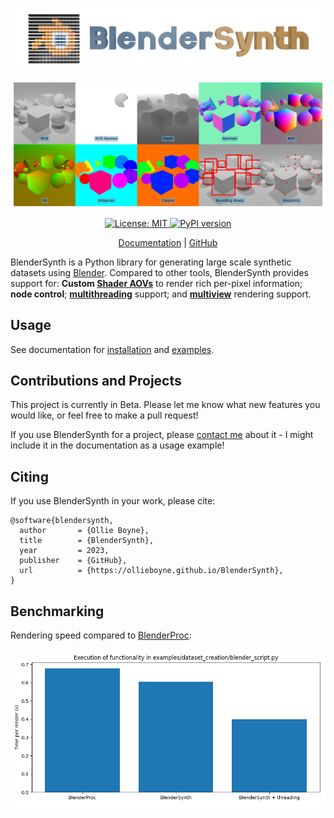 ![](docs/logo.png)

![](docs/splash.png)

<p align="center">
  <a href="https://opensource.org/licenses/MIT">
    <img src="https://img.shields.io/badge/License-MIT-yellow.svg" alt="License: MIT">
  </a>
    <a href="https://pypi.org/project/BlenderSynth/">
        <img src="https://badge.fury.io/py/BlenderSynth.svg" alt="PyPI version">
    </a>
  </p>

<p align="center"> <a href="https://ollieboyne.github.io/BlenderSynth/">Documentation</a> |
<a href="https://github.com/OllieBoyne/BlenderSynth">GitHub</a>
</p>

BlenderSynth is a Python library for generating large scale synthetic datasets using [Blender](https://www.blender.org/). Compared to other tools, BlenderSynth provides support for: <b>Custom <a href="https://docs.blender.org/manual/en/latest/render/shader_nodes/output/aov.html">Shader AOVs</a></b> to render rich per-pixel information; **node control**; <b><a href="https://ollieboyne.github.io/BlenderSynth/python/dataset_creation/index.html">multithreading</a></b> support; and <b><a href="https://ollieboyne.github.io/BlenderSynth/python/multiview_rendering.html">multiview</a></b> rendering support.

## Usage

See documentation for [installation](https://ollieboyne.github.io/BlenderSynth/getting_started/installation.html) and [examples](https://ollieboyne.github.io/BlenderSynth/).

## Contributions and Projects

This project is currently in Beta. Please let me know what new features you would like, or feel free to make a pull request!

If you use BlenderSynth for a project, please [contact me](https://ollieboyne.github.io) about it - I might include it in the documentation as a usage example!

## Citing

If you use BlenderSynth in your work, please cite:

```
@software{blendersynth,
  author       = {Ollie Boyne},
  title        = {BlenderSynth},
  year         = 2023,
  publisher    = {GitHub},
  url          = {https://ollieboyne.github.io/BlenderSynth},
}
```

## Benchmarking

Rendering speed compared to [BlenderProc](https://github.com/DLR-RM/BlenderProc):

![](docs/benchmark-1.png)
